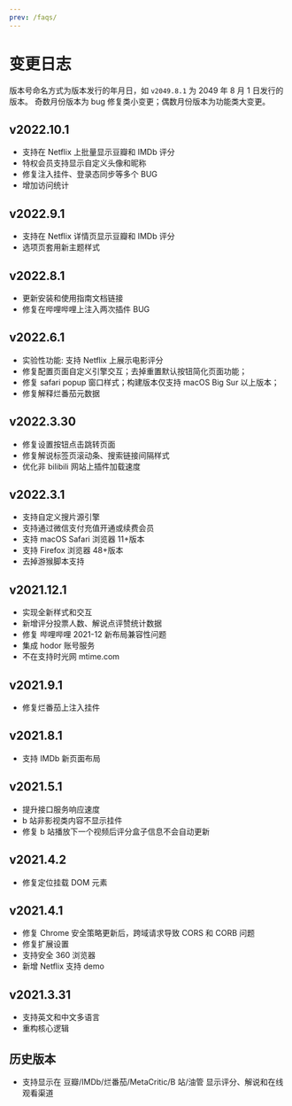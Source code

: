 ```yaml
---
prev: /faqs/
---
```


# 变更日志

版本号命名方式为版本发行的年月日，如 `v2049.8.1` 为 2049 年 8 月 1 日发行的版本。
奇数月份版本为 bug 修复类小变更；偶数月份版本为功能类大变更。

## v2022.10.1

- 支持在 Netflix 上批量显示豆瓣和 IMDb 评分
- 特权会员支持显示自定义头像和昵称
- 修复注入挂件、登录态同步等多个 BUG
- 增加访问统计

## v2022.9.1

- 支持在 Netflix 详情页显示豆瓣和 IMDb 评分
- 选项页套用新主题样式

## v2022.8.1

- 更新安装和使用指南文档链接
- 修复在哔哩哔哩上注入两次插件 BUG

## v2022.6.1

- 实验性功能: 支持 Netflix 上展示电影评分
- 修复配置页面自定义引擎交互；去掉重置默认按钮简化页面功能；
- 修复 safari popup 窗口样式；构建版本仅支持 macOS Big Sur 以上版本；
- 修复解释烂番茄元数据

## v2022.3.30

- 修复设置按钮点击跳转页面
- 修复解说标签页滚动条、搜索链接间隔样式
- 优化非 bilibili 网站上插件加载速度

## v2022.3.1

- 支持自定义搜片源引擎
- 支持通过微信支付充值开通或续费会员
- 支持 macOS Safari 浏览器 11+版本
- 支持 Firefox 浏览器 48+版本
- 去掉游猴脚本支持

## v2021.12.1

- 实现全新样式和交互
- 新增评分投票人数、解说点评赞统计数据
- 修复 哔哩哔哩 2021-12 新布局兼容性问题
- 集成 hodor 账号服务
- 不在支持时光网 mtime.com

## v2021.9.1

- 修复烂番茄上注入挂件

## v2021.8.1

- 支持 IMDb 新页面布局

## v2021.5.1

- 提升接口服务响应速度
- b 站非影视类内容不显示挂件
- 修复 b 站播放下一个视频后评分盒子信息不会自动更新

## v2021.4.2

- 修复定位挂载 DOM 元素

## v2021.4.1

- 修复 Chrome 安全策略更新后，跨域请求导致 CORS 和 CORB 问题
- 修复扩展设置
- 支持安全 360 浏览器
- 新增 Netflix 支持 demo

## v2021.3.31

- 支持英文和中文多语言
- 重构核心逻辑

## 历史版本

- 支持显示在 豆瓣/IMDb/烂番茄/MetaCritic/B 站/油管 显示评分、解说和在线观看渠道
